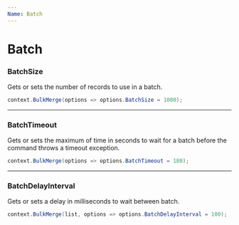 ```yaml
---
Name: Batch
---
```


# Batch

### BatchSize
Gets or sets the number of records to use in a batch.


```csharp
context.BulkMerge(options => options.BatchSize = 1000);
```

---

### BatchTimeout
Gets or sets the maximum of time in seconds to wait for a batch before the command throws a timeout exception.


```csharp
context.BulkMerge(options => options.BatchTimeout = 180);
```

---

### BatchDelayInterval
Gets or sets a delay in milliseconds to wait between batch.


```csharp
context.BulkMerge(list, options => options.BatchDelayInterval = 100);
```
